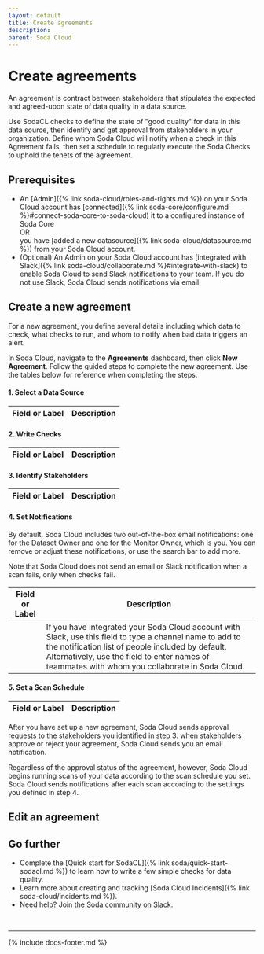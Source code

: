 ```yaml
---
layout: default
title: Create agreements
description: 
parent: Soda Cloud
---
```


# Create agreements

An agreement is contract between stakeholders that stipulates the expected and agreed-upon state of data quality in a data source. 

Use SodaCL checks to define the state of "good quality" for data in this data source, then identify and get approval from stakeholders in your organization. Define whom Soda Cloud will notify when a check in this Agreement fails, then set a schedule to regularly execute the Soda Checks to uphold the tenets of the agreement.

## Prerequisites

* An [Admin]({% link soda-cloud/roles-and-rights.md %}) on your Soda Cloud account has [connected]({% link soda-core/configure.md %}#connect-soda-core-to-soda-cloud) it to a configured instance of Soda Core <br /> OR <br /> you have [added a new datasource]({% link soda-cloud/datasource.md %}) from your Soda Cloud account.
* (Optional) An Admin on your Soda Cloud account has [integrated with Slack]({% link soda-cloud/collaborate.md %}#integrate-with-slack) to enable Soda Cloud to send Slack notifications to your team. If you do not use Slack, Soda Cloud sends notifications via email.

## Create a new agreement

For a new agreement, you define several details including which data to check, what checks to run, and whom to notify when bad data triggers an alert.

In Soda Cloud, navigate to the **Agreements** dashboard, then click **New Agreement**. Follow the guided steps to complete the new agreement. Use the tables below for reference when completing the steps.  

#### 1. Select a Data Source

| Field or Label  | Description |
| -----------------  | ----------- |

#### 2. Write Checks

| Field or Label  | Description |
| -----------------  | ----------- |

#### 3. Identify Stakeholders

| Field or Label  | Description |
| -----------------  | ----------- |


#### 4. Set Notifications

By default, Soda Cloud includes two out-of-the-box email notifications: one for the Dataset Owner and one for the Monitor Owner, which is you. You can remove or adjust these notifications, or use the search bar to add more.

Note that Soda Cloud does not send an email or Slack notification when a scan fails, only when checks fail. 

| Field or Label  | Description |
| -----------------  | ----------- |
|                    | If you have integrated your Soda Cloud account with Slack, use this field to type a channel name to add to the notification list of people included by default. Alternatively, use the field to enter names of teammates with whom you collaborate in Soda Cloud. |

#### 5. Set a Scan Schedule

| Field or Label  | Description |
| -----------------  | ----------- |



After you have set up a new agreement, Soda Cloud sends approval requests to the stakeholders you identified in step 3. when stakeholders approve or reject your agreement, Soda Cloud sends you an email notification.

Regardless of the approval status of the agreement, however, Soda Cloud begins running scans of your data according to the scan schedule you set. Soda Cloud sends notifications after each scan according to the settings you defined in step 4. 

## Edit an agreement


## Go further

* Complete the [Quick start for SodaCL]({% link soda/quick-start-sodacl.md %}) to learn how to write a few simple checks for data quality.
* Learn more about creating and tracking [Soda Cloud Incidents]({% link soda-cloud/incidents.md %}).
* Need help? Join the <a href="http://community.soda.io/slack" target="_blank"> Soda community on Slack</a>.
<br />

---
{% include docs-footer.md %}
